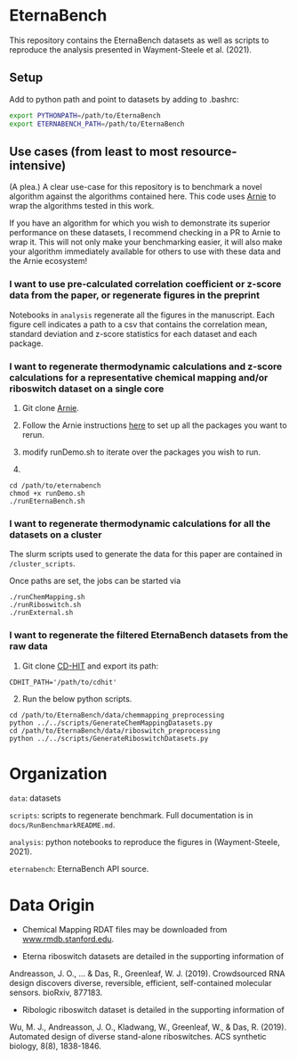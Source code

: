 # EternaBench

This repository contains the EternaBench datasets as well as scripts to reproduce the analysis presented in Wayment-Steele et al. (2021).


## Setup

Add to python path and point to datasets by adding to .bashrc:
```bash
export PYTHONPATH=/path/to/EternaBench
export ETERNABENCH_PATH=/path/to/EternaBench
```

## Use cases (from least to most resource-intensive)

(A plea.) A clear use-case for this repository is to benchmark a novel algorithm against the algorithms contained here. This code uses [Arnie](https://github.com/DasLab/arnie/) to wrap the algorithms tested in this work.

If you have an algorithm for which you wish to demonstrate its superior performance on these datasets, I recommend checking in a PR to Arnie to wrap it. This will not only make your benchmarking easier, it will also make your algorithm immediately available for others to use with these data and the Arnie ecosystem!

### I want to use pre-calculated correlation coefficient or z-score data from the paper, or regenerate figures in the preprint

Notebooks in `analysis` regenerate all the figures in the manuscript. Each figure cell indicates a path to a csv that contains the correlation mean, standard deviation and z-score statistics for each dataset and each package.

### I want to regenerate thermodynamic calculations and z-score calculations for a representative chemical mapping and/or riboswitch dataset on a single core

1. Git clone [Arnie](https://github.com/DasLab/arnie/).

2. Follow the Arnie instructions [here](https://github.com/DasLab/arnie/blob/master/docs/setup_doc.md) to set up all the packages you want to rerun.

3. modify runDemo.sh to iterate over the packages you wish to run.

4.

```
cd /path/to/eternabench
chmod +x runDemo.sh
./runEternaBench.sh
```

### I want to regenerate thermodynamic calculations for all the datasets on a cluster

The slurm scripts used to generate the data for this paper are contained in `/cluster_scripts`.

Once paths are set, the jobs can be started via
```
./runChemMapping.sh
./runRiboswitch.sh
./runExternal.sh
```

### I want to regenerate the filtered EternaBench datasets from the raw data

1. Git clone [CD-HIT](https://github.com/weizhongli/cdhit) and export its path:

```
CDHIT_PATH='/path/to/cdhit'
```

2. Run the below python scripts.
```
cd /path/to/EternaBench/data/chemmapping_preprocessing
python ../../scripts/GenerateChemMappingDatasets.py
cd /path/to/EternaBench/data/riboswitch_preprocessing
python ../../scripts/GenerateRiboswitchDatasets.py
```

# Organization 

`data`: datasets

`scripts`: scripts to regenerate benchmark. Full documentation is in `docs/RunBenchmarkREADME.md`.

`analysis`: python notebooks to reproduce the figures in (Wayment-Steele, 2021).

`eternabench`: EternaBench API source.


# Data Origin

- Chemical Mapping RDAT files may be downloaded from www.rmdb.stanford.edu.

- Eterna riboswitch datasets are detailed in the supporting information of 

Andreasson, J. O., ... & Das, R., Greenleaf, W. J. (2019). Crowdsourced RNA design discovers diverse, reversible, efficient, self-contained molecular sensors. bioRxiv, 877183.

- Ribologic riboswitch dataset is detailed in the supporting information of

Wu, M. J., Andreasson, J. O., Kladwang, W., Greenleaf, W., & Das, R. (2019). Automated design of diverse stand-alone riboswitches. ACS synthetic biology, 8(8), 1838-1846.

